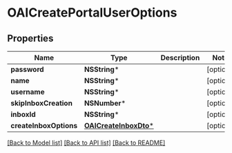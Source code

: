 # OAICreatePortalUserOptions

## Properties
Name | Type | Description | Notes
------------ | ------------- | ------------- | -------------
**password** | **NSString*** |  | [optional] 
**name** | **NSString*** |  | [optional] 
**username** | **NSString*** |  | [optional] 
**skipInboxCreation** | **NSNumber*** |  | [optional] 
**inboxId** | **NSString*** |  | [optional] 
**createInboxOptions** | [**OAICreateInboxDto***](OAICreateInboxDto) |  | [optional] 

[[Back to Model list]](../README#documentation-for-models) [[Back to API list]](../README#documentation-for-api-endpoints) [[Back to README]](../README)


